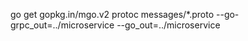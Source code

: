 go get gopkg.in/mgo.v2
protoc messages/*.proto  --go-grpc_out=../microservice --go_out=../microservice

